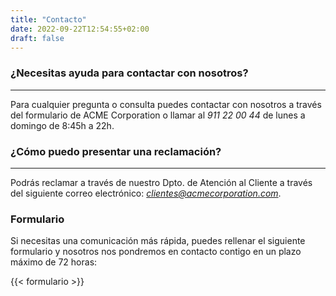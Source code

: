 ```yaml
---
title: "Contacto"
date: 2022-09-22T12:54:55+02:00
draft: false
---
```


### ¿Necesitas ayuda para contactar con nosotros?
 ---

Para cualquier pregunta o consulta puedes contactar con nosotros a través del formulario de ACME Corporation o llamar al *911 22 00 44* de lunes a domingo de 8:45h a 22h.

### ¿Cómo puedo presentar una reclamación?
---

Podrás reclamar a través de nuestro Dpto. de Atención al Cliente a través del siguiente correo electrónico: *clientes@acmecorporation.com*.

### Formulario

Si necesitas una comunicación más rápida, puedes rellenar el siguiente formulario y nosotros nos pondremos en contacto contigo en un plazo máximo de 72 horas:

{{< formulario >}}